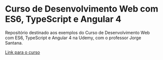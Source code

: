 # Curso de Desenvolvimento Web com ES6, TypeScript e Angular 4

Repositório destinado aos exemplos do Curso de Desenvolvimento Web com ES6, TypeScript e Angular 4 na Udemy, com o professor Jorge Santana.

[Link para o curso](https://www.udemy.com/curso-de-desenvolvimento-web-com-es6-typescript-e-angular-4/)

